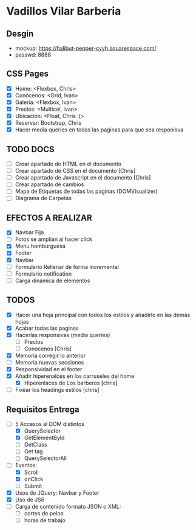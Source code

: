 # Vadillos Vilar Barberia

## Desgin

-   mockup: https://halibut-pepper-cyyh.squarespace.com/
-   passwd: 8888

## CSS Pages

-   [x] Home: <Flexbox, Chris>
-   [x] Conócenos: <Grid, Ivan>
-   [x] Galería: <Flexbox, Ivan>
-   [x] Precios: <Multicol, Ivan>
-   [x] Ubicación: <Float, Chris :(>
-   [x] Reservar: Bootstrap, Chris
-   [x] Hacer media queries en todas las paginas para que sea responisva

## TODO DOCS

-   [ ] Crear apartado de HTML en el documento
-   [ ] Crear apartado de CSS en el documento [Chris]
-   [ ] Crear apartado de Javascript en el documento [Chris]
-   [ ] Crear apartado de cambios
-   [ ] Mapa de Etiquetas de todas las paginas (DOMVisualizer)
-   [ ] Diagrama de Carpetas

## EFECTOS A REALIZAR

-   [x] Navbar Fija
-   [ ] Fotos se amplian al hacer click
-   [x] Menu hamburguesa
-   [x] Footer
-   [x] Navbar
-   [ ] Formulario Rellenar de forma incremental
-   [ ] Formulario notification
-   [ ] Carga dinamica de elementos

## TODOS

-   [x] Hacer una hoja principal con todos los estilos y añadirlo en las demás hojas
-   [x] Acabar todas las paginas
-   [x] Hacerlas responsivas (media queries)
    -   [ ] Precios
    -   [ ] Conocenos [Chris]
-   [x] Memoria corregir lo anterior
-   [ ] Memoria nuevas secciones
-   [x] Responsividad en el footer
-   [x] Añadir hiperenalces en los carruseles del home
    -   [x] Hiperenlaces de Los barberos [chris]
-   [ ] Fixear los headings estilos [chris]

## Requisitos Entrega

-   [ ] 5 Accesos al DOM distintos
    -   [x] QuerySelector
    -   [x] GetElementById
    -   [ ] GetClass
    -   [ ] Get tag
    -   [ ] QuerySelectorAll
-   [ ] Eventos:
    -   [x] Scroll
    -   [x] onClick
    -   [ ] Submit
-   [x] Usos de JQuery: Navbar y Footer
-   [x] Uso de JS6
-   [ ] Carga de contenido formato JSON o XML:
    -   [ ] cortes de peloa
    -   [ ] horas de trabajo
